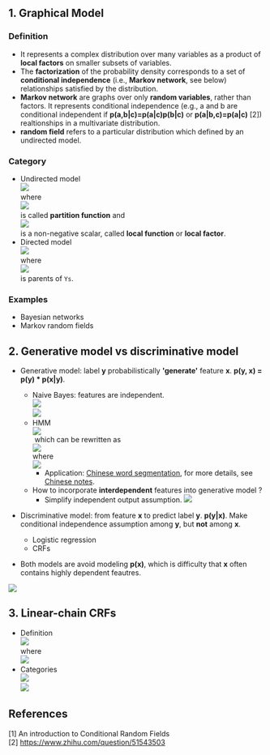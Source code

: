 ## 1. Graphical Model
### Definition
- It represents a complex distribution over many variables as a product of **local factors** on smaller subsets of variables.  
- The **factorization** of the probability density corresponds to a set of **conditional independence** (i.e., **Markov network**, see below) relationships satisfied by the distribution.
- **Markov network** are graphs over only **random variables**, rather than factors. It represents conditional independence (e.g., a and b are conditional independent if **p(a,b|c)=p(a|c)p(b|c)** or **p(a|b,c)=p(a|c)** [2]) realtionships in a multivariate distribution.
- **random field** refers to a particular distribution which defined by an undirected model.

### Category
- Undirected model  
![](https://github.com/gaoisbest/NLP-Projects/blob/master/CRFs/1_undirected_graphical_model.png)  
where  
![](https://github.com/gaoisbest/NLP-Projects/blob/master/CRFs/1_undirected_graphical_model_Z.png)  
is called **partition function** and  
![](https://github.com/gaoisbest/NLP-Projects/blob/master/CRFs/1_undirected_graphical_model_Psi.png)  
is a non-negative scalar, called **local function** or **local factor**.  
- Directed model  
![](https://github.com/gaoisbest/NLP-Projects/blob/master/CRFs/2_graphical_model.png)  
where  
![](https://github.com/gaoisbest/NLP-Projects/blob/master/CRFs/2_graphical_model_pai_s.png)  
is parents of `Ys`.

### Examples
- Bayesian networks
- Markov random fields

## 2. Generative model vs discriminative model
- Generative model: label **y** probabilistically **'generate'** feature **x**. **p(y, x) = p(y) * p(x|y)**.
  - Naive Bayes: features are independent.  
  ![](https://github.com/gaoisbest/NLP-Projects/blob/master/CRFs/3_Naive_bayes_formula.png)  
  ![](https://github.com/gaoisbest/NLP-Projects/blob/master/CRFs/3_Naive_bayes_directed_model.png)
  - HMM  
  ![](https://github.com/gaoisbest/NLP-Projects/blob/master/CRFs/4_HMM_formula.png)  
  which can be rewritten as  
  ![](https://github.com/gaoisbest/NLP-Projects/blob/master/CRFs/4_HMM_formula_another_way.png)  
  where  
  ![](https://github.com/gaoisbest/NLP-Projects/blob/master/CRFs/4_HMM_formula_another_way_parameter.png)  
    - Application: [Chinese word segmentation](https://github.com/gaoisbest/NLP-Projects/blob/master/Chinese%20word%20segmentation/HMM_viterbi_word_segmentor.py), for more details, see [Chinese notes](http://url.cn/5TFdvty).
  - How to incorporate **interdependent** features into generative model ? 
    - Simplify independent output assumption.  ![](https://github.com/gaoisbest/NLP-Projects/blob/master/CRFs/4_HMM_interdependent_feature.png) 
- Discriminative model: from feature **x** to predict label **y**. **p(y|x)**. Make conditional independence assumption among **y**, but **not** among **x**.
  - Logistic regression
  - CRFs

- Both models are avoid modeling **p(x)**, which is difficulty that **x** often contains highly dependent feautres.  

![](https://github.com/gaoisbest/NLP-Projects/blob/master/CRFs/5_NB_LR_HMM_CRF.png)

## 3. Linear-chain CRFs
- Definition  
![](https://github.com/gaoisbest/NLP-Projects/blob/master/CRFs/6_linear_chain_CRFs.png)  
where  
![](https://github.com/gaoisbest/NLP-Projects/blob/master/CRFs/6_linear_chain_CRFs_Z.png)  
- Categories  
![](https://github.com/gaoisbest/NLP-Projects/blob/master/CRFs/6_linear_chain_CRFs_category_1.png)  
![](https://github.com/gaoisbest/NLP-Projects/blob/master/CRFs/6_linear_chain_CRFs_category_2_3.png)

## References
[1] An introduction to Conditional Random Fields  
[2] https://www.zhihu.com/question/51543503
